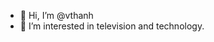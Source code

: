 - 👋 Hi, I’m @vthanh
- 👀 I’m interested in television and technology.

<!---
muzipacdn/muzipacdn is a ✨ special ✨ repository because its `README.md` (this file) appears on your GitHub profile.
You can click the Preview link to take a look at your changes.
--->
